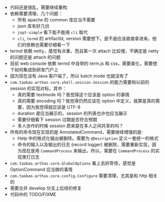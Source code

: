 
* 代码还是很乱，需要继续重构
* 依赖需要清理，几个问题：
    * 所有 apache 的 common 库应当不需要
    * json 库有好几份
    * `jopt-simple` 看下能不能用 `cli` 取代
    * `cli`, `termd` 的 artifactId, version 需要想下。是不是应该直接拿进来。他们的依赖也需要仔细看一下
* termd 依赖 netty，感觉有点重，而且第一次 attach 比较慢，不确定是 netty 的问题还是 attach 的问题
* 目前 web console 依赖 termd 中自带的 term.js 和 css，需要美化，需要想下如何集成到研发门户上
* 因为现在没有 Java 客户端了，所以 batch mode 也就没有了
* `com.taobao.arthas.core.shell.session.Session` 的能力需要和以前的 session 的实现对标。其中：
    * 真的需要 textmode 吗？我觉得这个应该是 option 的事情
    * 真的需要 encoding 吗？我觉得仍然应该在 option 中定义，就算是真的需要，因为我觉得就应该是 UTF-8
    * duration 是应当展示的，session 的列表也许也应当展示
    * 需要仔细看下 session 过期是否符合预期
    * 多人协作的时候 session 原来是在多人之间共享的吗？
* 所有的命令现在实现的是 AnnotatedCommand，需要继续增强的是:
    * Help 中的格式化输出被删除。需要为 `@Description` 定义一套统一的格式
    * 命令的输入以及输出的日志 (record logger) 被删除，需要重新实现，因为现在是用 `CommandProcess` 来输出，所以，需要在 `CommandProcess` 的实现里打日志
* `com.taobao.arthas.core.GlobalOptions` 看上去好奇怪，感觉是 OptionCommand 应当做的事情
* `com.taobao.arthas.core.config.Configure` 需要清理，尤其是和 http 相关的
* 需要合并 develop 分支上后续的修复
* 代码中的 TODO/FIXME